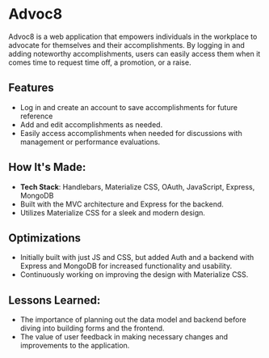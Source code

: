 # Advoc8

Advoc8 is a web application that empowers individuals in the workplace to advocate for themselves and their accomplishments. By logging in and adding noteworthy accomplishments, users can easily access them when it comes time to request time off, a promotion, or a raise.

## Features

- Log in and create an account to save accomplishments for future reference
- Add and edit accomplishments as needed.
- Easily access accomplishments when needed for discussions with management or performance evaluations.

## How It's Made:

- **Tech Stack**: Handlebars, Materialize CSS, OAuth, JavaScript, Express, MongoDB
- Built with the MVC architecture and Express for the backend.
- Utilizes Materialize CSS for a sleek and modern design.

## Optimizations

- Initially built with just JS and CSS, but added Auth and a backend with Express and MongoDB for increased functionality and usability.
- Continuously working on improving the design with Materialize CSS.

## Lessons Learned:

- The importance of planning out the data model and backend before diving into building forms and the frontend.
- The value of user feedback in making necessary changes and improvements to the application.
